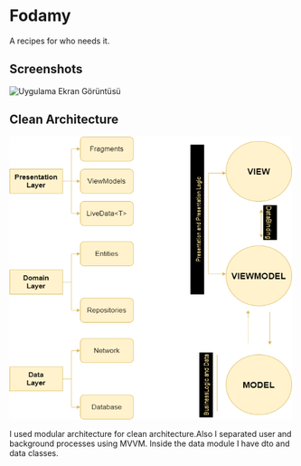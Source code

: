 # Fodamy

A recipes for who needs it.

## Screenshots

![Uygulama Ekran Görüntüsü](https://media.giphy.com/media/y9ATeg7wLfWsgTJrEh/giphy-downsized-large.gif)

## Clean Architecture

<img src="images/architecture_design.png" height="500" width="500"/>


I used modular architecture for clean architecture.Also I separated user and background processes using MVVM.
Inside the data module I have dto and data classes.


